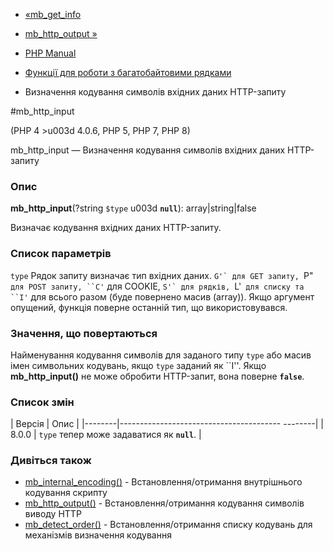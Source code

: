 - [«mb_get_info](function.mb-get-info.md)
- [mb_http_output »](function.mb-http-output.md)

- [PHP Manual](index.md)
- [Функції для роботи з багатобайтовими рядками](ref.mbstring.md)
- Визначення кодування символів вхідних даних HTTP-запиту

#mb_http_input

(PHP 4 \>u003d 4.0.6, PHP 5, PHP 7, PHP 8)

mb_http_input — Визначення кодування символів вхідних даних
HTTP-запиту

### Опис

**mb_http_input**(?string `$type` u003d **`null`**): array\|string\|false

Визначає кодування вхідних даних HTTP-запиту.

### Список параметрів

`type`
Рядок запиту визначає тип вхідних даних. ``G'` для GET запиту, ``P"`
для POST запиту, ``C'` для COOKIE, ``S'` для рядків, ``L'` для списку та
``I'` для всього разом (буде повернено масив (array)). Якщо аргумент
опущений, функція поверне останній тип, що використовувався.

### Значення, що повертаються

Найменування кодування символів для заданого типу `type` або масив
імен символьних кодувань, якщо `type` заданий як ``I''. Якщо
**mb_http_input()** не може обробити HTTP-запит, вона поверне
**`false`**.

### Список змін

| Версія | Опис |
|--------|---------------------------------------- --------|
| 8.0.0 | `type` тепер може задаватися як **`null`**. |

### Дивіться також

- [mb_internal_encoding()](function.mb-internal-encoding.md) -
Встановлення/отримання внутрішнього кодування скрипту
- [mb_http_output()](function.mb-http-output.md) -
Встановлення/отримання кодування символів виводу HTTP
- [mb_detect_order()](function.mb-detect-order.md) -
Встановлення/отримання списку кодувань для механізмів визначення
кодування

